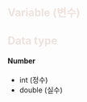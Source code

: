 ## <span style="color:#EEE2DC">Variable (변수) </span>

## <span style="color:#EEE2DC">Data type </span>

#### Number
- int (정수) 
- double (실수)
